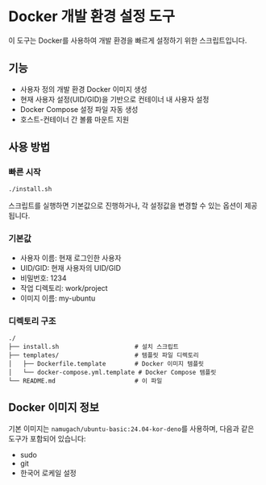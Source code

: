 # Docker 개발 환경 설정 도구

이 도구는 Docker를 사용하여 개발 환경을 빠르게 설정하기 위한 스크립트입니다.

## 기능

- 사용자 정의 개발 환경 Docker 이미지 생성
- 현재 사용자 설정(UID/GID)을 기반으로 컨테이너 내 사용자 설정
- Docker Compose 설정 파일 자동 생성
- 호스트-컨테이너 간 볼륨 마운트 지원

## 사용 방법

### 빠른 시작

```bash
./install.sh
```

스크립트를 실행하면 기본값으로 진행하거나, 각 설정값을 변경할 수 있는 옵션이 제공됩니다.

### 기본값

- 사용자 이름: 현재 로그인한 사용자
- UID/GID: 현재 사용자의 UID/GID
- 비밀번호: 1234
- 작업 디렉토리: work/project
- 이미지 이름: my-ubuntu

### 디렉토리 구조

```
./
├── install.sh                     # 설치 스크립트
├── templates/                     # 템플릿 파일 디렉토리
│   ├── Dockerfile.template        # Docker 이미지 템플릿
│   └── docker-compose.yml.template # Docker Compose 템플릿
└── README.md                      # 이 파일
```

## Docker 이미지 정보

기본 이미지는 `namugach/ubuntu-basic:24.04-kor-deno`를 사용하며, 다음과 같은 도구가 포함되어 있습니다:

- sudo
- git
- 한국어 로케일 설정 